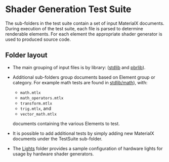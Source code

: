 # Shader Generation Test Suite

The sub-folders in the test suite contain a set of input MaterialX documents. During execution of the test suite, each file is parsed to determine renderable elements.  For each element the appropriate shader generator is used to produced source code.

## Folder layout

- The main grouping of input files is by library: ([stdlib](stdlib) and [pbrlib](pbrlib)).
- Additional sub-folders group documents based on Element group or category. For example math tests are found in [stdlib/math](stdlib/math)), with:
    - `math.mtlx`
    - `math_operators.mtlx`
    - `transform.mtlx`
    - `trig.mtlx`, and
    - `vector_math.mtlx`

  documents containing the various Elements to test.
- It is possible to add additional tests by simply adding new MaterialX documents under the TestSuite sub-folder.
- The [Lights](Utilities/Lights) folder provides a sample configuration of hardware lights for usage by hardware shader generators. 
